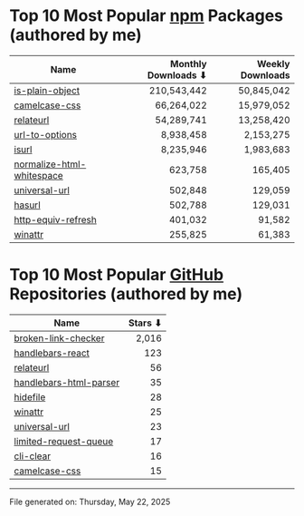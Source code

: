 # Top 10 Most Popular [npm](https://npmjs.com) Packages (authored by me)

| Name | Monthly Downloads ⬇ | Weekly Downloads |
| ---- | -------------------: | ---------------: |
| [is-plain-object](https://www.npmjs.com/package/is-plain-object) | 210,543,442 | 50,845,042 |
| [camelcase-css](https://www.npmjs.com/package/camelcase-css) | 66,264,022 | 15,979,052 |
| [relateurl](https://www.npmjs.com/package/relateurl) | 54,289,741 | 13,258,420 |
| [url-to-options](https://www.npmjs.com/package/url-to-options) | 8,938,458 | 2,153,275 |
| [isurl](https://www.npmjs.com/package/isurl) | 8,235,946 | 1,983,683 |
| [normalize-html-whitespace](https://www.npmjs.com/package/normalize-html-whitespace) | 623,758 | 165,405 |
| [universal-url](https://www.npmjs.com/package/universal-url) | 502,848 | 129,059 |
| [hasurl](https://www.npmjs.com/package/hasurl) | 502,788 | 129,031 |
| [http-equiv-refresh](https://www.npmjs.com/package/http-equiv-refresh) | 401,032 | 91,582 |
| [winattr](https://www.npmjs.com/package/winattr) | 255,825 | 61,383 |

# Top 10 Most Popular [GitHub](https://github.com) Repositories (authored by me)

| Name | Stars ⬇ |
| ---- | -------: |
| [broken-link-checker](https://github.com/stevenvachon/broken-link-checker) | 2,016 |
| [handlebars-react](https://github.com/stevenvachon/handlebars-react) | 123 |
| [relateurl](https://github.com/stevenvachon/relateurl) | 56 |
| [handlebars-html-parser](https://github.com/stevenvachon/handlebars-html-parser) | 35 |
| [hidefile](https://github.com/stevenvachon/hidefile) | 28 |
| [winattr](https://github.com/stevenvachon/winattr) | 25 |
| [universal-url](https://github.com/stevenvachon/universal-url) | 23 |
| [limited-request-queue](https://github.com/stevenvachon/limited-request-queue) | 17 |
| [cli-clear](https://github.com/stevenvachon/cli-clear) | 16 |
| [camelcase-css](https://github.com/stevenvachon/camelcase-css) | 15 |

---
File generated on: Thursday, May 22, 2025